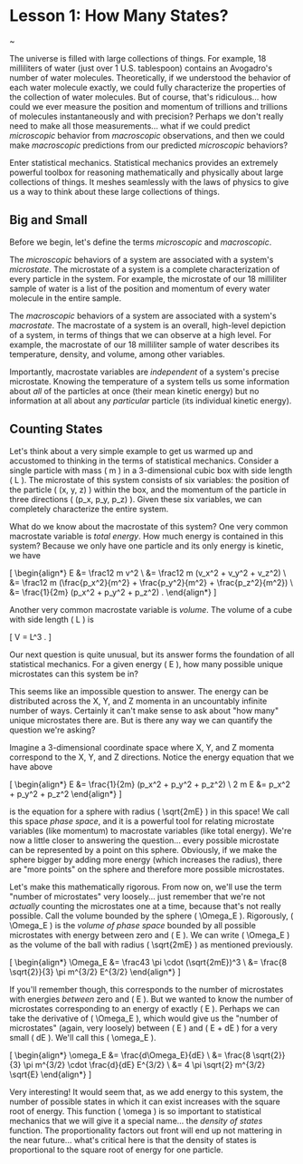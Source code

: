 # Lesson 1: How Many States?

~

The universe is filled with large collections of things.  For example, 18 milliliters of water (just over 1 U.S. tablespoon) contains an Avogadro's number of water molecules.  Theoretically, if we understood the behavior of each water molecule exactly, we could fully characterize the properties of the collection of water molecules.  But of course, that's ridiculous... how could we ever measure the position and momentum of trillions and trillions of molecules instantaneously and with precision?  Perhaps we don't really need to make all those measurements... what if we could predict _microscopic_ behavior from _macroscopic_ observations, and then we could make _macroscopic_ predictions from our predicted _microscopic_ behaviors?

Enter statistical mechanics.  Statistical mechanics provides an extremely powerful toolbox for reasoning mathematically and physically about large collections of things.  It meshes seamlessly with the laws of physics to give us a way to think about these large collections of things.

## Big and Small

Before we begin, let's define the terms _microscopic_ and _macroscopic_.

The _microscopic_ behaviors of a system are associated with a system's _microstate_.  The microstate of a system is a complete characterization of every particle in the system.  For example, the microstate of our 18 milliliter sample of water is a list of the position and momentum of every water molecule in the entire sample.

The _macroscopic_ behaviors of a system are associated with a system's _macrostate_.  The macrostate of a system is an overall, high-level depiction of a system, in terms of things that we can observe at a high level.  For example, the macrostate of our 18 milliliter sample of water describes its temperature, density, and volume, among other variables.

Importantly, macrostate variables are _independent_ of a system's precise microstate.  Knowing the temperature of a system tells us some information about _all_ of the particles at once (their mean kinetic energy) but no information at all about any _particular_ particle (its individual kinetic energy).

## Counting States

Let's think about a very simple example to get us warmed up and accustomed to thinking in the terms of statistical mechanics.  Consider a single particle with mass \( m \) in a 3-dimensional cubic box with side length \( L \).  The microstate of this system consists of six variables: the position of the particle \( (x, y, z) \) within the box, and the momentum of the particle in three directions \( (p_x, p_y, p_z) \).  Given these six variables, we can completely characterize the entire system.

What do we know about the macrostate of this system?  One very common macrostate variable is _total energy_.  How much energy is contained in this system?  Because we only have one particle and its only energy is kinetic, we have

\[ \begin{align*} E &= \frac12 m v^2 \\ &= \frac12 m (v_x^2 + v_y^2 + v_z^2) \\ &= \frac12 m (\frac{p_x^2}{m^2} + \frac{p_y^2}{m^2} + \frac{p_z^2}{m^2}) \\ &= \frac{1}{2m} (p_x^2 + p_y^2 + p_z^2) . \end{align*} \]

Another very common macrostate variable is _volume_.  The volume of a cube with side length \( L \) is

\[ V = L^3 . \]

Our next question is quite unusual, but its answer forms the foundation of all statistical mechanics.  For a given energy \( E \), how many possible unique microstates can this system be in?

This seems like an impossible question to answer.  The energy can be distributed across the X, Y, and Z momenta in an uncountably infinite number of ways.  Certainly it can't make sense to ask about "how many" unique microstates there are.  But is there any way we can quantify the question we're asking?

Imagine a 3-dimensional coordinate space where X, Y, and Z momenta correspond to the X, Y, and Z directions.  Notice the energy equation that we have above

\[ \begin{align*} E &= \frac{1}{2m} (p_x^2 + p_y^2 + p_z^2) \\ 2 m E &= p_x^2 + p_y^2 + p_z^2 \end{align*} \]

is the equation for a sphere with radius \( \sqrt{2mE} \) in this space!  We call this space _phase space_, and it is a powerful tool for relating microstate variables (like momentum) to macrostate variables (like total energy).  We're now a little closer to answering the question... every possible microstate can be represented by a point on this sphere.  Obviously, if we make the sphere bigger by adding more energy (which increases the radius), there are "more points" on the sphere and therefore more possible microstates.

Let's make this mathematically rigorous.  From now on, we'll use the term "number of microstates" very loosely... just remember that we're not _actually_ counting the microstates one at a time, because that's not really possible.  Call the volume bounded by the sphere \( \Omega_E \).  Rigorously, \( \Omega_E \) is the _volume of phase space_ bounded by all possible microstates with energy between zero and \( E \).  We can write \( \Omega_E \) as the volume of the ball with radius \( \sqrt{2mE} \) as mentioned previously.

\[ \begin{align*} \Omega_E &= \frac43 \pi \cdot (\sqrt{2mE})^3 \\ &= \frac{8 \sqrt{2}}{3} \pi m^{3/2} E^{3/2} \end{align*} \]

If you'll remember though, this corresponds to the number of microstates with energies _between_ zero and \( E \).  But we wanted to know the number of microstates corresponding to an energy of exactly \( E \).  Perhaps we can take the derivative of \( \Omega_E \), which would give us the "number of microstates" (again, very loosely) between \( E \) and \( E + dE \) for a very small \( dE \).  We'll call this \( \omega_E \).

\[ \begin{align*} \omega_E &= \frac{d\Omega_E}{dE} \\ &= \frac{8 \sqrt{2}}{3} \pi m^{3/2} \cdot \frac{d}{dE} E^{3/2} \\ &= 4 \pi \sqrt{2} m^{3/2} \sqrt{E} \end{align*} \]

Very interesting!  It would seem that, as we add energy to this system, the number of possible states in which it can exist increases with the square root of energy.  This function \( \omega \) is so important to statistical mechanics that we will give it a special name... the _density of states_ function.  The proportionality factors out front will end up not mattering in the near future... what's critical here is that the density of states is proportional to the square root of energy for one particle.